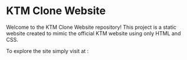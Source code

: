 # KTM Clone Website

Welcome to the KTM Clone Website repository! This project is a static website created to mimic the official KTM website using only HTML and CSS.

To explore the site simply visit at : 

